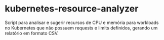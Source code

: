# kubernetes-resource-analyzer
Script para analisar e sugerir recursos de CPU e memória para workloads no Kubernetes que não possuem requests e limits definidos, gerando um relatório em formato CSV.
